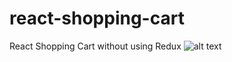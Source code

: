 # react-shopping-cart
React Shopping Cart without using Redux
![alt text](https://www.sivadass.in/wp-content/uploads/2016/11/sivadass.jpg "React Shopping Cart without using Redux")
